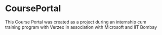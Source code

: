 # CoursePortal
This Course Portal was created as a project during an internship cum training program with Verzeo in association with Microsoft and IIT Bombay
